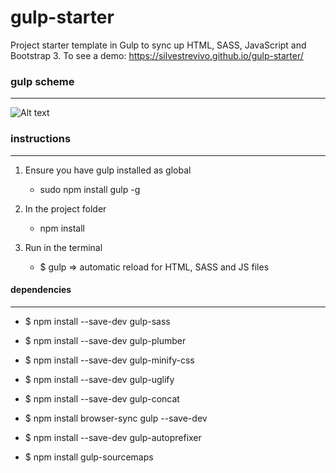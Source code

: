 # gulp-starter

Project starter template in Gulp to sync up HTML, SASS, JavaScript and Bootstrap 3. To see a demo: https://silvestrevivo.github.io/gulp-starter/

### gulp scheme

---

![Alt text](https://silvestrevivo.github.io/gulp-starter/dist/img/gulpschema.png "gulp scheme")

### instructions

---

1. Ensure you have gulp installed as global

   * sudo npm install gulp -g

2. In the project folder

   * npm install

3. Run in the terminal

   * $ gulp => automatic reload for HTML, SASS and JS files

#### dependencies

---

* $ npm install --save-dev gulp-sass

* $ npm install --save-dev gulp-plumber

* $ npm install --save-dev gulp-minify-css

* $ npm install --save-dev gulp-uglify

* $ npm install --save-dev gulp-concat

* $ npm install browser-sync gulp --save-dev

* $ npm install --save-dev gulp-autoprefixer

* $ npm install gulp-sourcemaps

